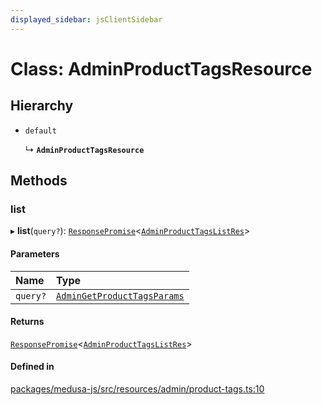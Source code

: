 ```yaml
---
displayed_sidebar: jsClientSidebar
---
```


# Class: AdminProductTagsResource

## Hierarchy

- `default`

  ↳ **`AdminProductTagsResource`**

## Methods

### list

▸ **list**(`query?`): [`ResponsePromise`](../modules/internal-12.md#responsepromise)<[`AdminProductTagsListRes`](../modules/internal-8.internal.md#adminproducttagslistres)\>

#### Parameters

| Name | Type |
| :------ | :------ |
| `query?` | [`AdminGetProductTagsParams`](internal-8.internal.AdminGetProductTagsParams.md) |

#### Returns

[`ResponsePromise`](../modules/internal-12.md#responsepromise)<[`AdminProductTagsListRes`](../modules/internal-8.internal.md#adminproducttagslistres)\>

#### Defined in

[packages/medusa-js/src/resources/admin/product-tags.ts:10](https://github.com/medusajs/medusa/blob/f15cd596e4/packages/medusa-js/src/resources/admin/product-tags.ts#L10)
